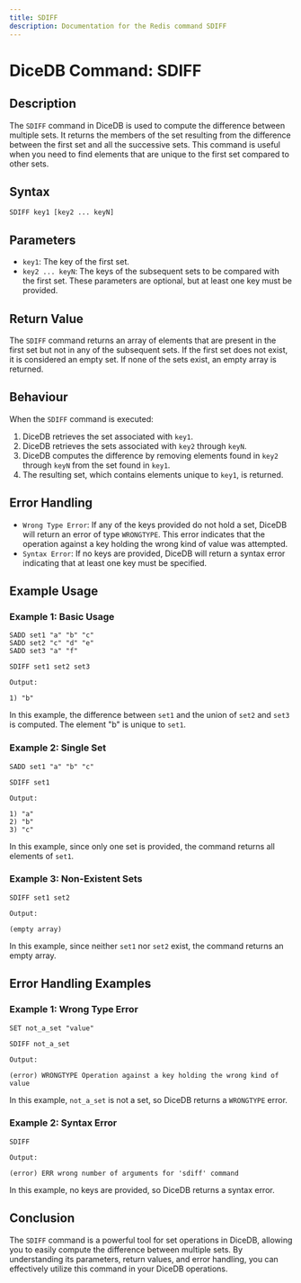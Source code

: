 ```yaml
---
title: SDIFF
description: Documentation for the Redis command SDIFF
---
```


# DiceDB Command: SDIFF

## Description

The `SDIFF` command in DiceDB is used to compute the difference between multiple sets. It returns the members of the set resulting from the difference between the first set and all the successive sets. This command is useful when you need to find elements that are unique to the first set compared to other sets.

## Syntax

```
SDIFF key1 [key2 ... keyN]
```

## Parameters

- `key1`: The key of the first set.
- `key2 ... keyN`: The keys of the subsequent sets to be compared with the first set. These parameters are optional, but at least one key must be provided.

## Return Value

The `SDIFF` command returns an array of elements that are present in the first set but not in any of the subsequent sets. If the first set does not exist, it is considered an empty set. If none of the sets exist, an empty array is returned.

## Behaviour

When the `SDIFF` command is executed:

1. DiceDB retrieves the set associated with `key1`.
1. DiceDB retrieves the sets associated with `key2` through `keyN`.
1. DiceDB computes the difference by removing elements found in `key2` through `keyN` from the set found in `key1`.
1. The resulting set, which contains elements unique to `key1`, is returned.

## Error Handling

- `Wrong Type Error`: If any of the keys provided do not hold a set, DiceDB will return an error of type `WRONGTYPE`. This error indicates that the operation against a key holding the wrong kind of value was attempted.
- `Syntax Error`: If no keys are provided, DiceDB will return a syntax error indicating that at least one key must be specified.

## Example Usage

### Example 1: Basic Usage

```DiceDB
SADD set1 "a" "b" "c"
SADD set2 "c" "d" "e"
SADD set3 "a" "f"

SDIFF set1 set2 set3
```

`Output:`

```
1) "b"
```

In this example, the difference between `set1` and the union of `set2` and `set3` is computed. The element "b" is unique to `set1`.

### Example 2: Single Set

```DiceDB
SADD set1 "a" "b" "c"

SDIFF set1
```

`Output:`

```
1) "a"
2) "b"
3) "c"
```

In this example, since only one set is provided, the command returns all elements of `set1`.

### Example 3: Non-Existent Sets

```DiceDB
SDIFF set1 set2
```

`Output:`

```
(empty array)
```

In this example, since neither `set1` nor `set2` exist, the command returns an empty array.

## Error Handling Examples

### Example 1: Wrong Type Error

```DiceDB
SET not_a_set "value"

SDIFF not_a_set
```

`Output:`

```
(error) WRONGTYPE Operation against a key holding the wrong kind of value
```

In this example, `not_a_set` is not a set, so DiceDB returns a `WRONGTYPE` error.

### Example 2: Syntax Error

```DiceDB
SDIFF
```

`Output:`

```
(error) ERR wrong number of arguments for 'sdiff' command
```

In this example, no keys are provided, so DiceDB returns a syntax error.

## Conclusion

The `SDIFF` command is a powerful tool for set operations in DiceDB, allowing you to easily compute the difference between multiple sets. By understanding its parameters, return values, and error handling, you can effectively utilize this command in your DiceDB operations.

